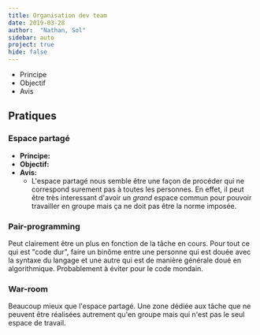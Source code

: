 ```yaml
---
title: Organisation dev team
date: 2019-03-28
author:  "Nathan, Sol"
sidebar: auto
project: true
hide: false
---
```


<Container header="format" type="info">

* Principe 
* Objectif
* Avis

</Container>


## Pratiques

### Espace partagé

* **Principe:**
* **Objectif:**
* **Avis:** 
  * L'espace partagé nous semble être une façon de procéder qui ne correspond surement pas à toutes les personnes. En effet, il peut être très interessant d'avoir un _grand_ espace commun pour pouvoir travailler en groupe mais ça ne doit pas être la norme imposée. 

### Pair-programming

Peut clairement être un plus en fonction de la tâche en cours. Pour tout ce qui est "code dur", faire un binôme entre une personne qui est douée avec la syntaxe du langage et une autre qui est de manière générale doué en algorithmique. Probablement à éviter pour le code mondain.

### War-room

Beaucoup mieux que l'espace partagé. Une zone dédiée aux tâche que ne peuvent être réalisées autrement qu'en groupe mais qui n'est pas le seul espace de travail.



